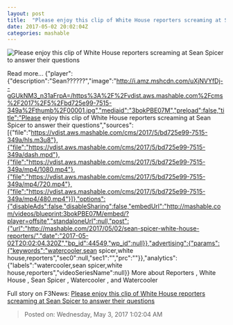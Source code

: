 ```yaml
---
layout: post
title:  "Please enjoy this clip of White House reporters screaming at Sean Spicer to answer their questions"
date: 2017-05-02 20:02:04Z
categories: mashable
---
```


![Please enjoy this clip of White House reporters screaming at Sean Spicer to answer their questions](http://i.amz.mshcdn.com/lEBqMfG3Bm1A8k6A1RNe7Nj8Iso=/1200x630/2017%2F05%2F02%2Fe6%2F77f599de08b747419cfd880054bdc753.12dba.png)

Read more... {"player":{"description":"Sean??????","image":"http://i.amz.mshcdn.com/uXjNVYfDj--gGUkNM3_n31aFrpA=/https%3A%2F%2Fvdist.aws.mashable.com%2Fcms%2F2017%2F5%2Fbd725e99-7515-349a%2Fthumb%2F00001.jpg","mediaid":"3bokPBE07M","preload":false,"title":"Please enjoy this clip of White House reporters screaming at Sean Spicer to answer their questions","sources":[{"file":"https://vdist.aws.mashable.com/cms/2017/5/bd725e99-7515-349a/hls.m3u8"},{"file":"https://vdist.aws.mashable.com/cms/2017/5/bd725e99-7515-349a/dash.mpd"},{"file":"https://vdist.aws.mashable.com/cms/2017/5/bd725e99-7515-349a/mp4/1080.mp4"},{"file":"https://vdist.aws.mashable.com/cms/2017/5/bd725e99-7515-349a/mp4/720.mp4"},{"file":"https://vdist.aws.mashable.com/cms/2017/5/bd725e99-7515-349a/mp4/480.mp4"}]},"options":{"disableAds":false,"disableSharing":false,"embedUrl":"http://mashable.com/videos/blueprint:3bokPBE07M/embed/?player=offsite","standaloneUrl":null,"post":{"url":"http://mashable.com/2017/05/02/sean-spicer-white-house-reporters/","date":"2017-05-02T20:02:04.320Z","bp_id":44549,"wp_id":null}},"advertising":{"params":{"keywords":"watercooler,sean spicer,white house,reporters","sec0":null,"sec1":"","prc":""}},"analytics":{"labels":"watercooler,sean spicer,white house,reporters","videoSeriesName":null}} More about Reporters , White House , Sean Spicer , Watercooler , and Watercooler


Full story on F3News: [Please enjoy this clip of White House reporters screaming at Sean Spicer to answer their questions](http://www.f3nws.com/n/qWjEtB)

> Posted on: Wednesday, May 3, 2017 1:02:04 AM
